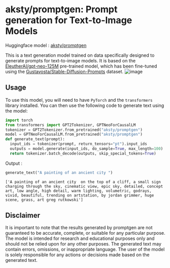 # aksty/promptgen: Prompt generation for Text-to-Image Models

Huggingface model : [aksty/promptgen](https://huggingface.co/aksty/promptgen)

This is a text generation model trained on data specifically designed to generate prompts for text-to-image models. It is based on the [EleutherAI/gpt-neo-125M](https://huggingface.co/EleutherAI/gpt-neo-125M) pre-trained model, which has been fine-tuned using the [Gustavosta/Stable-Diffusion-Prompts](https://huggingface.co/datasets/Gustavosta/Stable-Diffusion-Prompts) dataset.
![image](https://huggingface.co/aksty/promptgen/resolve/main/image.jpg)


## Usage

To use this model, you will need to have `PyTorch` and the `transformers` library installed. You can then use the following code to generate text using the model:

```python
import torch
from transformers import GPT2Tokenizer, GPTNeoForCausalLM
tokenizer = GPT2Tokenizer.from_pretrained("aksty/promptgen")
model = GPTNeoForCausalLM.from_pretrained("aksty/promptgen")
def generate_text(prompt):
  input_ids = tokenizer(prompt, return_tensors="pt").input_ids
  outputs = model.generate(input_ids, do_sample=True, max_length=100)
  return tokenizer.batch_decode(outputs, skip_special_tokens=True)
```

Output :
```python
generate_text("A painting of an ancient city ")
```
```
['A painting of an ancient city  on the top of a cliff, a small sign charging through the sky, cinematic view, epic sky, detailed, concept art, low angle, high detail, warm lighting, volumetric, godrays, vivid, beautiful, trending on artstation, by jordan grimmer, huge scene, grass, art greg rutkowski']
```

## Disclaimer
It is important to note that the results generated by promptgen are not guaranteed to be accurate, complete, or suitable for any particular purpose. The model is intended for research and educational purposes only and should not be relied upon for any other purposes. The generated text may contain errors, omissions, or inappropriate language. The user of the model is solely responsible for any actions or decisions made based on the generated text.


